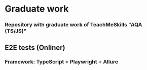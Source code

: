 # Graduate work

### Repository with graduate work of TeachMeSkills "AQA (TS/JS)"

## E2E tests (Onliner)

### Framework: TypeScript + Playwright + Allure
